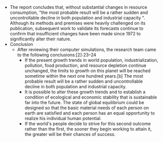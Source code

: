 - The report concludes that, without substantial changes in resource consumption, "the most probable result will be a rather sudden and uncontrollable decline in both population and industrial capacity ". Although its methods and premises were heavily challenged on its publication, subsequent work to validate its forecasts continue to confirm that insufficient changes have been made since 1972 to significantly alter their nature.
- Conclusion
	- After reviewing their computer simulations, the research team came to the following conclusions:[2]: 23–24
		- If the present growth trends in world population, industrialization, pollution, food production, and resource depletion continue unchanged, the limits to growth on this planet will be reached sometime within the next one hundred years.[b] The most probable result will be a rather sudden and uncontrollable decline in both population and industrial capacity.
		- It is possible to alter these growth trends and to establish a condition of ecological and economic stability that is sustainable far into the future. The state of global equilibrium could be designed so that the basic material needs of each person on earth are satisfied and each person has an equal opportunity to realize his individual human potential.
		- If the world's people decide to strive for this second outcome rather than the first, the sooner they begin working to attain it, the greater will be their chances of success.